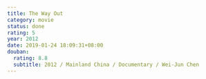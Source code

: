 ```yaml
---
title: The Way Out
category: movie
status: done
rating: 5
year: 2012
date: 2019-01-24 18:09:31+08:00
douban:
  rating: 8.8
  subtitle: 2012 / Mainland China / Documentary / Wei-Jun Chen
---
```

